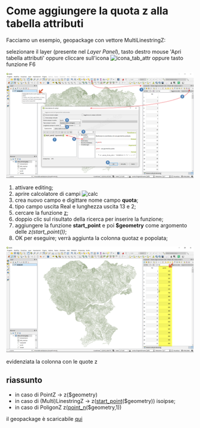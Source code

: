 # Come aggiungere la quota z alla tabella attributi

Facciamo un esempio, geopackage con vettore MultiLinestringZ:

selezionare il layer (presente nel _Layer Panel_), tasto destro mouse 'Apri tabella attributi' oppure cliccare sull'icona ![icona_tab_attr](https://docs.qgis.org/2.18/it/_images/mActionOpenTable.png) oppure tasto funzione F6

![](/img/esempi/add_col_quotaz/quotaz1.png)

1. attivare editing;
2. aprire calcolatore di campi ![calc](https://docs.qgis.org/testing/en/_images/mActionCalculateField.png)
3. crea nuovo campo e digittare nome campo **quota**;
4. tipo campo uscita Real e lunghezza uscita 13 e 2;
5. cercare la funzione [z](./gr_funzioni/geometria/z.html);
6. doppio clic sul risultato della ricerca per inserire la funzione;
7. aggiungere la funzione **start_point** e poi **$geometry** come argomento delle _z(start_point())_;
8. OK per eseguire; verrà aggiunta la colonna quotaz e popolata;

![](/img/esempi/add_col_quotaz/quotaz2.png)

evidenziata la colonna con le quote z

## riassunto

* in caso di PointZ → z($geometry)
* in caso di (Multi)LinestringZ → z([start_point](../gr_funzioni/geometria/start_point.html)($geometry)) isoipse;
* in caso di PoligonZ z([point_n](../gr_funzioni/geometria/point_n.html)($geometry,1))

il geopackage è scaricabile [qui](/esempi/dati_esempi.gpkg)
